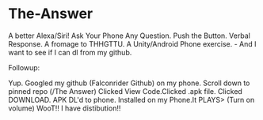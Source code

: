 # The-Answer
A better Alexa/Siri! Ask Your Phone Any Question. Push the Button.  Verbal Response. A fromage to THHGTTU.  A Unity/Android Phone exercise. - And I want to see if I can dl from my github. 

Followup: 

Yup. Googled my github (Falconrider Github) on my phone. Scroll down to pinned repo (/The Answer) Clicked View Code.Clicked  .apk file. Clicked DOWNLOAD. APK DL'd to phone. Installed on my Phone.It PLAYS> (Turn on volume)  WooT!! I have distibution!!
